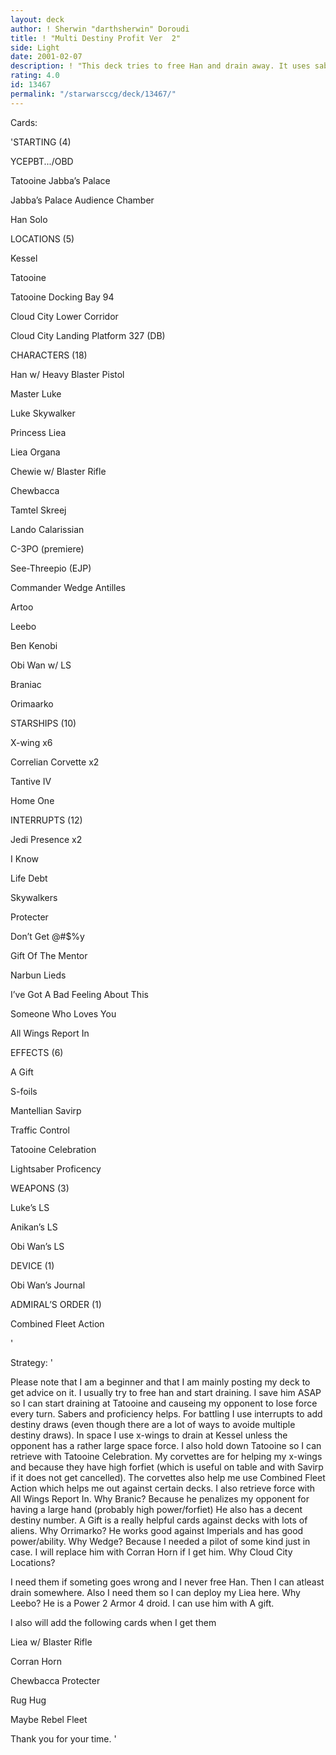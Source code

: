 ```yaml
---
layout: deck
author: ! Sherwin "darthsherwin" Doroudi
title: ! "Multi Destiny Profit Ver  2"
side: Light
date: 2001-02-07
description: ! "This deck tries to free Han and drain away. It uses sabers and also uses multiple destiny cards. I posted a deck like this about a month ago, this is the hopefully better version."
rating: 4.0
id: 13467
permalink: "/starwarsccg/deck/13467/"
---
```

Cards: 

'STARTING (4)

YCEPBT.../OBD

Tatooine Jabba’s Palace

Jabba’s Palace Audience Chamber

Han Solo


LOCATIONS (5)

Kessel

Tatooine

Tatooine Docking Bay 94

Cloud City Lower Corridor

Cloud City Landing Platform 327 (DB)


CHARACTERS (18)

Han w/ Heavy Blaster Pistol

Master Luke

Luke Skywalker

Princess Liea

Liea Organa

Chewie w/ Blaster Rifle

Chewbacca

Tamtel Skreej

Lando Calarissian

C-3PO (premiere)

See-Threepio (EJP)

Commander Wedge Antilles

Artoo

Leebo

Ben Kenobi

Obi Wan w/ LS

Braniac

Orimaarko


STARSHIPS (10)

X-wing x6

Correlian Corvette x2

Tantive IV

Home One


INTERRUPTS (12)

Jedi Presence x2

I Know

Life Debt

Skywalkers

Protecter

Don’t Get @#$%y

Gift Of The Mentor

Narbun Lieds

I’ve Got A Bad Feeling About This

Someone Who Loves You

All Wings Report In


EFFECTS (6)

A Gift

S-foils

Mantellian Savirp

Traffic Control

Tatooine Celebration

Lightsaber Proficency


WEAPONS (3)

Luke’s LS

Anikan’s LS

Obi Wan’s LS


DEVICE (1)

Obi Wan’s Journal


ADMIRAL’S ORDER (1)

Combined Fleet Action


'

Strategy: '

Please note that I am a beginner and that I am mainly posting my deck to get advice on it. I usually try to free han and start draining. I save him ASAP so I can start draining at Tatooine and causeing my opponent to lose force every turn. Sabers and proficiency helps. For battling I use interrupts to add destiny draws (even though there are a lot of ways to avoide multiple destiny draws). In space I use x-wings to drain at Kessel unless the opponent has a rather large space force. I also hold down Tatooine so I can retrieve with Tatooine Celebration. My corvettes are for helping my x-wings and because they have high forfiet (which is useful on table and with Savirp if it does not get cancelled). The corvettes also help me use Combined Fleet Action which helps me out against certain decks. I also retrieve force with All Wings Report In. Why Branic? Because he penalizes my opponent for having a large hand (probably high power/forfiet) He also has a decent destiny number. A Gift is a really helpful cards against decks with lots of aliens. Why Orrimarko? He works good against Imperials and has good power/ability. Why Wedge? Because I needed a pilot of some kind just in case. I will replace him with Corran Horn if I get him. Why Cloud City Locations?

I need them if someting goes wrong and I never free Han. Then I can atleast drain somewhere. Also I need them so I can deploy my Liea here. Why Leebo? He is a Power 2 Armor 4 droid. I can use him with A gift.


I also will add the following cards when I get them

Liea w/ Blaster Rifle

Corran Horn

Chewbacca Protecter

Rug Hug

Maybe Rebel Fleet


Thank you for your time.  '
